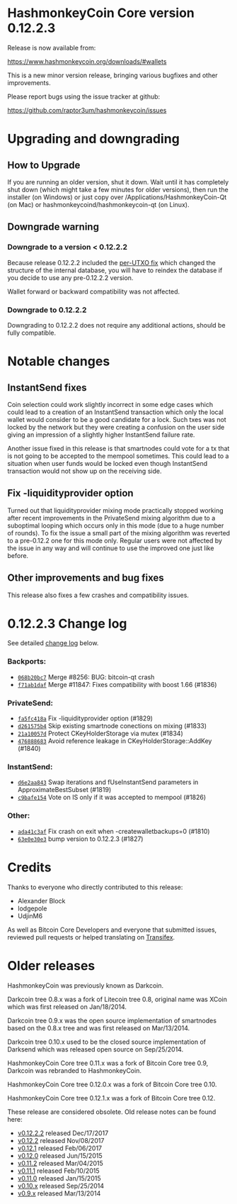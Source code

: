 HashmonkeyCoin Core version 0.12.2.3
==========================

Release is now available from:

  <https://www.hashmonkeycoin.org/downloads/#wallets>

This is a new minor version release, bringing various bugfixes and other
improvements.

Please report bugs using the issue tracker at github:

  <https://github.com/raptor3um/hashmonkeycoin/issues>


Upgrading and downgrading
=========================

How to Upgrade
--------------

If you are running an older version, shut it down. Wait until it has completely
shut down (which might take a few minutes for older versions), then run the
installer (on Windows) or just copy over /Applications/HashmonkeyCoin-Qt (on Mac) or
hashmonkeycoind/hashmonkeycoin-qt (on Linux).

Downgrade warning
-----------------

### Downgrade to a version < 0.12.2.2

Because release 0.12.2.2 included the [per-UTXO fix](release-notes/hashmonkeycoin/release-notes-0.12.2.2.md#per-utxo-fix)
which changed the structure of the internal database, you will have to reindex
the database if you decide to use any pre-0.12.2.2 version.

Wallet forward or backward compatibility was not affected.

### Downgrade to 0.12.2.2

Downgrading to 0.12.2.2 does not require any additional actions, should be
fully compatible.

Notable changes
===============

InstantSend fixes
-----------------

Coin selection could work slightly incorrect in some edge cases which could
lead to a creation of an InstantSend transaction which only the local wallet
would consider to be a good candidate for a lock. Such txes was not locked by
the network but they were creating a confusion on the user side giving an
impression of a slightly higher InstantSend failure rate.

Another issue fixed in this release is that smartnodes could vote for a tx
that is not going to be accepted to the mempool sometimes. This could lead to
a situation when user funds would be locked even though InstantSend transaction
would not show up on the receiving side.

Fix -liquidityprovider option
-----------------------------

Turned out that liquidityprovider mixing mode practically stopped working after
recent improvements in the PrivateSend mixing algorithm due to a suboptimal
looping which occurs only in this mode (due to a huge number of rounds). To fix
the issue a small part of the mixing algorithm was reverted to a pre-0.12.2 one
for this mode only. Regular users were not affected by the issue in any way and
will continue to use the improved one just like before.

Other improvements and bug fixes
--------------------------------

This release also fixes a few crashes and compatibility issues.


0.12.2.3 Change log
===================

See detailed [change log](https://github.com/raptor3um/hashmonkeycoin/compare/v0.12.2.2...hashmonkeycoin:v0.12.2.3) below.

### Backports:
- [`068b20bc7`](https://github.com/raptor3um/hashmonkeycoin/commit/068b20bc7) Merge #8256: BUG: bitcoin-qt crash
- [`f71ab1daf`](https://github.com/raptor3um/hashmonkeycoin/commit/f71ab1daf) Merge #11847: Fixes compatibility with boost 1.66 (#1836)

### PrivateSend:
- [`fa5fc418a`](https://github.com/raptor3um/hashmonkeycoin/commit/fa5fc418a) Fix -liquidityprovider option (#1829)
- [`d261575b4`](https://github.com/raptor3um/hashmonkeycoin/commit/d261575b4) Skip existing smartnode conections on mixing (#1833)
- [`21a10057d`](https://github.com/raptor3um/hashmonkeycoin/commit/21a10057d) Protect CKeyHolderStorage via mutex (#1834)
- [`476888683`](https://github.com/raptor3um/hashmonkeycoin/commit/476888683) Avoid reference leakage in CKeyHolderStorage::AddKey (#1840)

### InstantSend:
- [`d6e2aa843`](https://github.com/raptor3um/hashmonkeycoin/commit/d6e2aa843) Swap iterations and fUseInstantSend parameters in ApproximateBestSubset (#1819)
- [`c9bafe154`](https://github.com/raptor3um/hashmonkeycoin/commit/c9bafe154) Vote on IS only if it was accepted to mempool (#1826)

### Other:
- [`ada41c3af`](https://github.com/raptor3um/hashmonkeycoin/commit/ada41c3af) Fix crash on exit when -createwalletbackups=0 (#1810)
- [`63e0e30e3`](https://github.com/raptor3um/hashmonkeycoin/commit/63e0e30e3) bump version to 0.12.2.3 (#1827)

Credits
=======

Thanks to everyone who directly contributed to this release:

- Alexander Block
- lodgepole
- UdjinM6

As well as Bitcoin Core Developers and everyone that submitted issues,
reviewed pull requests or helped translating on
[Transifex](https://www.transifex.com/projects/p/hashmonkeycoin/).


Older releases
==============

HashmonkeyCoin was previously known as Darkcoin.

Darkcoin tree 0.8.x was a fork of Litecoin tree 0.8, original name was XCoin
which was first released on Jan/18/2014.

Darkcoin tree 0.9.x was the open source implementation of smartnodes based on
the 0.8.x tree and was first released on Mar/13/2014.

Darkcoin tree 0.10.x used to be the closed source implementation of Darksend
which was released open source on Sep/25/2014.

HashmonkeyCoin Core tree 0.11.x was a fork of Bitcoin Core tree 0.9,
Darkcoin was rebranded to HashmonkeyCoin.

HashmonkeyCoin Core tree 0.12.0.x was a fork of Bitcoin Core tree 0.10.

HashmonkeyCoin Core tree 0.12.1.x was a fork of Bitcoin Core tree 0.12.

These release are considered obsolete. Old release notes can be found here:

- [v0.12.2.2](release-notes/hashmonkeycoin/release-notes-0.12.2.2.md) released Dec/17/2017
- [v0.12.2](release-notes/hashmonkeycoin/release-notes-0.12.2.md) released Nov/08/2017
- [v0.12.1](release-notes/hashmonkeycoin/release-notes-0.12.1.md) released Feb/06/2017
- [v0.12.0](release-notes/hashmonkeycoin/release-notes-0.12.0.md) released Jun/15/2015
- [v0.11.2](release-notes/hashmonkeycoin/release-notes-0.11.2.md) released Mar/04/2015
- [v0.11.1](release-notes/hashmonkeycoin/release-notes-0.11.1.md) released Feb/10/2015
- [v0.11.0](release-notes/hashmonkeycoin/release-notes-0.11.0.md) released Jan/15/2015
- [v0.10.x](release-notes/hashmonkeycoin/release-notes-0.10.0.md) released Sep/25/2014
- [v0.9.x](release-notes/hashmonkeycoin/release-notes-0.9.0.md) released Mar/13/2014

